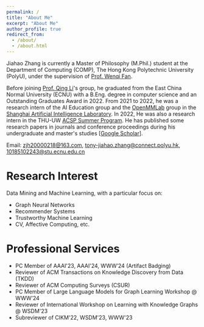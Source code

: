 ```yaml
---
permalink: /
title: "About Me"
excerpt: "About Me"
author_profile: true
redirect_from: 
  - /about/
  - /about.html
---
```


Jiahao Zhang is currently a Master of Philosophy (M.Phil.) student at the Department of Computing (COMP), The Hong Kong Polytechnic University (PolyU), under the supervision of [Prof. Wenqi Fan](https://wenqifan03.github.io/).

Before joining [Prof. Qing Li](https://www4.comp.polyu.edu.hk/~csqli/)'s group, he graduated from the East China Normal University (ECNU) with a B.Eng. degree in computer science and an Outstanding Graduates Award in 2022. From 2021 to 2022, he was a research intern of the AI Education group and the [OpenMMLab](https://openmmlab.com/) group in the [Shanghai Artificial Intelligence Laboratory](https://www.shlab.org.cn/). In 2022, He was also a research intern in the THU-UW [ACSP Summer Program](https://gixnetwork.org/community/outreach-programs/access-computing/). He has published some research papers in journals and conference proceedings during his undergraduate and master's studies [[Google Scholar](https://scholar.google.com.hk/citations?user=x-zjaj4AAAAJ)].

Email: zjh20000218@163.com, tony-jiahao.zhang@connect.polyu.hk, 10185102243@stu.ecnu.edu.cn


Research Interest
======
Data Mining and Machine Learning, with a particular focus on:
  - Graph Neural Networks
  - Recommender Systems
  - Trustworthy Machine Learning
  - CV, Affective Computing, etc.

Professional Services
======
- PC Member of AAAI'23, AAAI'24, WWW’24 (Artifact Badging)
- Reviewer of ACM Transactions on Knowledge Discovery from Data (TKDD)
- Reviewer of ACM Computing Surveys (CSUR)
- PC Member of Large Language Models for Graph Learning Workshop @ WWW’24
- Reviewer of International Workshop on Learning with Knowledge Graphs @ WSDM'23
- Subreviewer of CIKM'22, WSDM'23, WWW'23
